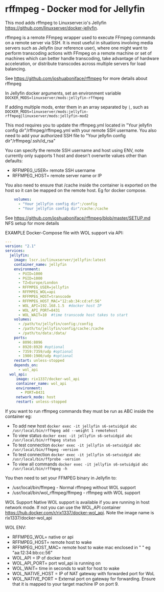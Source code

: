# rffmpeg - Docker mod for Jellyfin

This mod adds rffmpeg to Linuxserver.io's Jellyfin https://github.com/linuxserver/docker-jellyfin. 

rffmpeg is a remote FFmpeg wrapper used to execute FFmpeg commands on a remote server via SSH. It is most useful in situations involving media servers such as Jellyfin (our reference user), where one might want to perform transcoding actions with FFmpeg on a remote machine or set of machines which can better handle transcoding, take advantage of hardware acceleration, or distribute transcodes across multiple servers for load balancing.

See https://github.com/joshuaboniface/rffmpeg for more details about rffmpeg

In Jellyfin docker arguments, set an environment variable `DOCKER_MODS=linuxserver/mods:jellyfin-rffmpeg`

If adding multiple mods, enter them in an array separated by `|`, such as `DOCKER_MODS=linuxserver/mods:jellyfin-rffmpeg|linuxserver/mods:jellyfin-mod2`

This mod requires you to update the rffmpeg.yml located in "Your jellyfin config dir"/rffmpeg/rffmpeg.yml with your remote SSH username. You also need to add your authorized SSH file to "Your jellyfin config dir"/rffmpeg/.ssh/id_rsa"

You can specify the remote SSH username and host using ENV, note currently only supports 1 host and doesn't overwrite values other than defaults:
* RFFMPEG_USER= remote SSH username
* RFFMPEG_HOST= remote server name or IP

You also need to ensure that /cache inside the container is exported on the host so it can be mapped on the remote host. Eg for docker compose. 
```yaml
    volumes:
      - "Your jellyfin config dir":/config
      - "Your jellyfin config dir"/cache:/cache
```
See https://github.com/joshuaboniface/rffmpeg/blob/master/SETUP.md NFS setup for more details
      
EXAMPLE Docker-Compose file with WOL support via API:

```yaml
---
version: "2.1"
services:
  jellyfin:
    image: lscr.io/linuxserver/jellyfin:latest
    container_name: jellyfin
    environment:
      - PUID=1000
      - PGID=1000
      - TZ=Europe/London
      - RFFMPEG_USER=jellyfin
      - RFFMPEG_WOL=api
      - RFFMPEG_HOST=transcode
      - RFFMPEG_HOST_MAC="12:ab:34:cd:ef:56"
      - WOL_API=192.168.1.5  #docker host IP
      - WOL_API_PORT=8431
      - WOL_WAIT=10  #time transcode host takes to start
    volumes:
      - /path/to/jellyfin/config:/config
      - /path/to/jellyfin/config/cache:/cache
      - /path/to/data:/data/
    ports:
      - 8096:8096
      - 8920:8920 #optional
      - 7359:7359/udp #optional
      - 1900:1900/udp #optional
    restart: unless-stopped
    depends_on:
      - wol_api
  wol_api:
     image: rix1337/docker-wol_api
     container_name: wol_api
     environment: 
       - PORT=8431
     network_mode: host
     restart: unless-stopped
```

If you want to run rffmpeg commands they must be run as ABC inside the container eg:
* To add new host ``` docker exec -it jellyfin s6-setuidgid abc /usr/local/bin/rffmpeg add --weight 1 remotehost ```
* To view status ``` docker exec -it jellyfin s6-setuidgid abc /usr/local/bin/rffmpeg status ```
* To test connection ``` docker exec -it jellyfin s6-setuidgid abc /usr/local/bin/ffmpeg -version ```
* To test connection ``` docker exec -it jellyfin s6-setuidgid abc /usr/local/bin/ffprobe -version ```
* To view all commands ``` docker exec -it jellyfin s6-setuidgid abc /usr/local/bin/rffmpeg -h ```

You then need to set your FFMPEG binary in Jellyfin to:
* /usr/local/bin/ffmpeg - Normal rffmpeg without WOL support
* /usr/local/bin/wol_rffmpeg/ffmpeg - rffmpeg with WOL support

WOL Support
Native WOL support is available if you are running in host network mode. If not you can use the WOL_API container https://hub.docker.com/r/rix1337/docker-wol_api. Note the image name is rix1337/docker-wol_api

WOL ENV:
* RFFMPEG_WOL= native or api
* RFFMPEG_HOST= remote host to wake
* RFFMPEG_HOST_MAC= remote host to wake mac enclosed in " " eg "aa:12:34:bb:cc:56" 
* WOL_API = IP of docker host
* WOL_API_PORT= port wol_api is running on
* WOL_WAIT= time in seconds to wait for host to wake
* WOL_NATIVE_HOST = IP of NAT gateway with forwarded port for WoL
* WOL_NATIVE_PORT = External port on gateway for forwarding. Ensure that it is mapped to your target machine IP on port 9.
